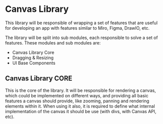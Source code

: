 # Canvas Library

This library will be responsible of wrapping a set of features that are useful for developing an app with features similar to Miro, Figma, DrawIO, etc.

The library will be split into sub modules, each responsible to solve a set of features. These modules and sub modules are:

- Canvas Library Core
- Dragging & Resizing
- UI Base Components

## Canvas Library CORE

This is the core of the library. It will be responsible for rendering a canvas, which could be implemented on different ways, and providing all basic features a canvas should provide, like zooming, panning and rendering elements within it. When using it also, it is required to define what internal implementation of the canvas it should be use (with divs, with Canvas API, etc).
